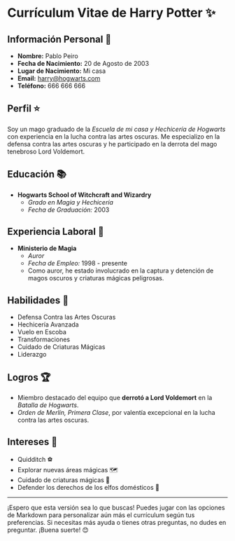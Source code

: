 # **Currículum Vitae de Harry Potter** :sparkles:

## **Información Personal** :mag_right:
- **Nombre:** Pablo Peiro
- **Fecha de Nacimiento:** 20 de Agosto de 2003
- **Lugar de Nacimiento:** Mi casa
- **Email:** harry@hogwarts.com
- **Teléfono:** 666 666 666

## **Perfil** :star:
Soy un mago graduado de la *Escuela de mi casa y Hechicería de Hogwarts* con experiencia en la lucha contra las artes oscuras. Me especializo en la defensa contra las artes oscuras y he participado en la derrota del mago tenebroso Lord Voldemort.

## **Educación** :books:
- **Hogwarts School of Witchcraft and Wizardry**
  - *Grado en Magia y Hechicería*
  - *Fecha de Graduación:* 2003

## **Experiencia Laboral** :briefcase:
- **Ministerio de Magia**
  - *Auror*
  - *Fecha de Empleo:* 1998 - presente
  - Como auror, he estado involucrado en la captura y detención de magos oscuros y criaturas mágicas peligrosas.

## **Habilidades** :mage:
- Defensa Contra las Artes Oscuras
- Hechicería Avanzada
- Vuelo en Escoba
- Transformaciones
- Cuidado de Criaturas Mágicas
- Liderazgo

## **Logros** :trophy:
- Miembro destacado del equipo que **derrotó a Lord Voldemort** en la *Batalla de Hogwarts*.
- *Orden de Merlín, Primera Clase*, por valentía excepcional en la lucha contra las artes oscuras.

## **Intereses** :broom:
- Quidditch :soccer:
- Explorar nuevas áreas mágicas :world_map:
- Cuidado de criaturas mágicas :dragon:
- Defender los derechos de los elfos domésticos :fairy:

---

¡Espero que esta versión sea lo que buscas! Puedes jugar con las opciones de Markdown para personalizar aún más el currículum según tus preferencias. Si necesitas más ayuda o tienes otras preguntas, no dudes en preguntar. ¡Buena suerte! 😊
